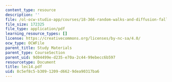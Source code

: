 ```yaml
---
content_type: resource
description: ''
file: /ol-ocw-studio-app/courses/18-366-random-walks-and-diffusion-fall-2006/8c5ef8c5b3091209d6629dea90317ba6_lec14.pdf
file_size: 172325
file_type: application/pdf
learning_resource_types: []
license: https://creativecommons.org/licenses/by-nc-sa/4.0/
ocw_type: OCWFile
parent_title: Study Materials
parent_type: CourseSection
parent_uid: 9d04499e-d235-e70a-2c44-99ebecc6b597
resourcetype: Document
title: lec14.pdf
uid: 8c5ef8c5-b309-1209-d662-9dea90317ba6
---
```

